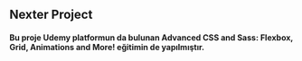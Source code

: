 ## Nexter Project

#### Bu proje Udemy platformun da bulunan Advanced CSS and Sass: Flexbox, Grid, Animations and More! eğitimin de yapılmıştır.
